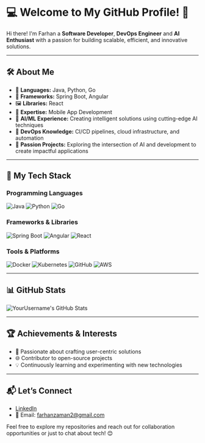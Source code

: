 # 💻 Welcome to My GitHub Profile! 🌟

Hi there! I'm Farhan a **Software Developer**, **DevOps Engineer** and **AI Enthusiast** with a passion for building scalable, efficient, and innovative solutions.

---

## 🛠️ **About Me**
- 🎯 **Languages:** Java, Python, Go
- 🔧 **Frameworks:** Spring Boot, Angular
- 🖼️ **Libraries:** React
- 📱 **Expertise:** Mobile App Development
- 🤖 **AI/ML Experience:** Creating intelligent solutions using cutting-edge AI techniques
- 🚀 **DevOps Knowledge:** CI/CD pipelines, cloud infrastructure, and automation
- 🎨 **Passion Projects:** Exploring the intersection of AI and development to create impactful applications

---

## 📂 **My Tech Stack**
### **Programming Languages**
![Java](https://img.shields.io/badge/-Java-007396?style=flat-square&logo=java&logoColor=white)
![Python](https://img.shields.io/badge/-Python-3776AB?style=flat-square&logo=python&logoColor=white)
![Go](https://img.shields.io/badge/-Go-00ADD8?style=flat-square&logo=go&logoColor=white)

### **Frameworks & Libraries**
![Spring Boot](https://img.shields.io/badge/-Spring_Boot-6DB33F?style=flat-square&logo=spring&logoColor=white)
![Angular](https://img.shields.io/badge/-Angular-DD0031?style=flat-square&logo=angular&logoColor=white)
![React](https://img.shields.io/badge/-React-61DAFB?style=flat-square&logo=react&logoColor=white)

### **Tools & Platforms**
![Docker](https://img.shields.io/badge/-Docker-2496ED?style=flat-square&logo=docker&logoColor=white)
![Kubernetes](https://img.shields.io/badge/-Kubernetes-326CE5?style=flat-square&logo=kubernetes&logoColor=white)
![GitHub](https://img.shields.io/badge/-GitHub-181717?style=flat-square&logo=github&logoColor=white)
![AWS](https://img.shields.io/badge/-AWS-232F3E?style=flat-square&logo=amazon-aws&logoColor=white)

---

## 📊 **GitHub Stats**
![YourUsername's GitHub Stats](https://github-readme-stats.vercel.app/api?username=YourUsername&show_icons=true&theme=radical)

---

## 🏆 **Achievements & Interests**
- 🌟 Passionate about crafting user-centric solutions
- 🌐 Contributor to open-source projects
- 💡 Continuously learning and experimenting with new technologies

---

## 📬 **Let’s Connect**
- [LinkedIn](https://www.linkedin.com/in/farhanzaman)
- 📧 Email: farhanzaman2@gmail.com

Feel free to explore my repositories and reach out for collaboration opportunities or just to chat about tech! 😊
